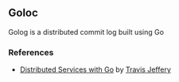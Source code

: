 ## Goloc

Golog is a distributed commit log built using Go

### References

- [Distributed Services with Go](https://pragprog.com/titles/tjgo/distributed-services-with-go) by [Travis Jeffery](https://twitter.com/travisjeffery)
